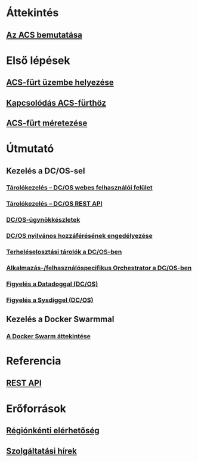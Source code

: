 # Áttekintés
## [Az ACS bemutatása](container-service-intro.md)
# Első lépések

## [ACS-fürt üzembe helyezése](container-service-deployment.md)
## [Kapcsolódás ACS-fürthöz](container-service-connect.md)
## [ACS-fürt méretezése](container-service-scale.md)

# Útmutató

## Kezelés a DC/OS-sel
### [Tárolókezelés – DC/OS webes felhasználói felület](container-service-mesos-marathon-ui.md)
### [Tárolókezelés – DC/OS REST API](container-service-mesos-marathon-rest.md)
### [DC/OS-ügynökkészletek](container-service-dcos-agents.md)
### [DC/OS nyilvános hozzáférésének engedélyezése](container-service-enable-public-access.md)
### [Terheléselosztási tárolók a DC/OS-ben](container-service-load-balancing.md)
### [Alkalmazás-/felhasználóspecifikus Orchestrator a DC/OS-ben](container-service-application-specific-marathon.md)
### [Figyelés a Datadoggal (DC/OS)](container-service-monitoring.md)
### [Figyelés a Sysdiggel (DC/OS)](container-service-monitoring-sysdig.md)
## Kezelés a Docker Swarmmal
### [A Docker Swarm áttekintése](container-service-docker-swarm.md)

# Referencia

## [REST API](https://go.microsoft.com/fwlink/p/?linkid=833499)

# Erőforrások

## [Régiónkénti elérhetőség](https://azure.microsoft.com/regions/services/)
## [Szolgáltatási hírek](https://azure.microsoft.com/en-us/updates/?product=container-service&updatetype=&platform=)


<!--HONumber=Nov16_HO2-->


